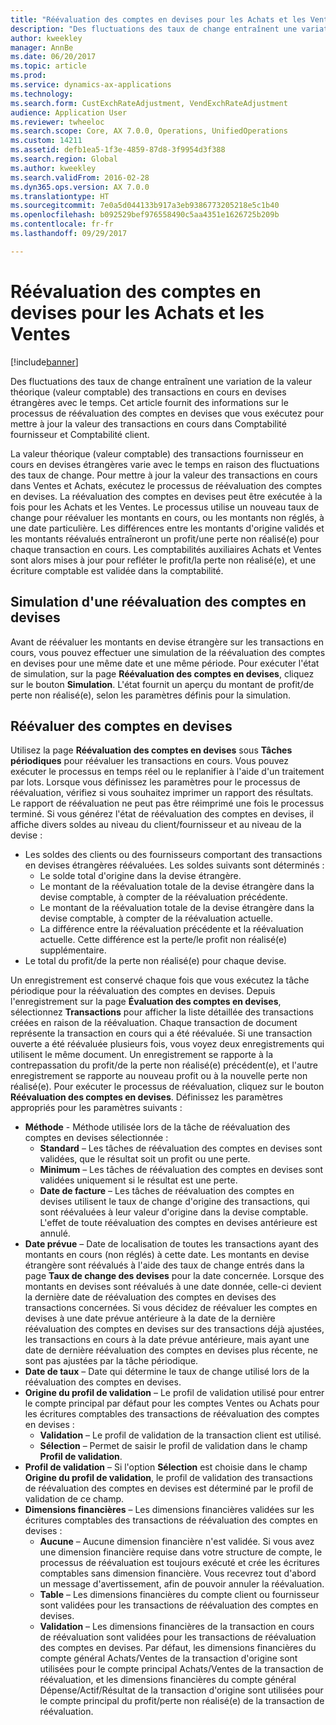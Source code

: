 ```yaml
---
title: "Réévaluation des comptes en devises pour les Achats et les Ventes"
description: "Des fluctuations des taux de change entraînent une variation de la valeur théorique (valeur comptable) des transactions en cours en devises étrangères avec le temps. Cet article fournit des informations sur le processus de réévaluation des comptes en devises que vous exécutez pour mettre à jour la valeur des transactions en cours dans Comptabilité fournisseur et Comptabilité client."
author: kweekley
manager: AnnBe
ms.date: 06/20/2017
ms.topic: article
ms.prod: 
ms.service: dynamics-ax-applications
ms.technology: 
ms.search.form: CustExchRateAdjustment, VendExchRateAdjustment
audience: Application User
ms.reviewer: twheeloc
ms.search.scope: Core, AX 7.0.0, Operations, UnifiedOperations
ms.custom: 14211
ms.assetid: defb1ea5-1f3e-4859-87d8-3f9954d3f388
ms.search.region: Global
ms.author: kweekley
ms.search.validFrom: 2016-02-28
ms.dyn365.ops.version: AX 7.0.0
ms.translationtype: HT
ms.sourcegitcommit: 7e0a5d044133b917a3eb9386773205218e5c1b40
ms.openlocfilehash: b092529bef976558490c5aa4351e1626725b209b
ms.contentlocale: fr-fr
ms.lasthandoff: 09/29/2017

---
```


# <a name="foreign-currency-revaluation-for-accounts-payable-and-accounts-receivable"></a>Réévaluation des comptes en devises pour les Achats et les Ventes

[!include[banner](../includes/banner.md)]


Des fluctuations des taux de change entraînent une variation de la valeur théorique (valeur comptable) des transactions en cours en devises étrangères avec le temps. Cet article fournit des informations sur le processus de réévaluation des comptes en devises que vous exécutez pour mettre à jour la valeur des transactions en cours dans Comptabilité fournisseur et Comptabilité client. 

La valeur théorique (valeur comptable) des transactions fournisseur en cours en devises étrangères varie avec le temps en raison des fluctuations des taux de change. Pour mettre à jour la valeur des transactions en cours dans Ventes et Achats, exécutez le processus de réévaluation des comptes en devises. La réévaluation des comptes en devises peut être exécutée à la fois pour les Achats et les Ventes. Le processus utilise un nouveau taux de change pour réévaluer les montants en cours, ou les montants non réglés, à une date particulière. Les différences entre les montants d'origine validés et les montants réévalués entraîneront un profit/une perte non réalisé(e) pour chaque transaction en cours. Les comptabilités auxiliaires Achats et Ventes sont alors mises à jour pour refléter le profit/la perte non réalisé(e), et une écriture comptable est validée dans la comptabilité.

## <a name="simulate-a-foreign-currency-revaluation"></a>Simulation d'une réévaluation des comptes en devises
Avant de réévaluer les montants en devise étrangère sur les transactions en cours, vous pouvez effectuer une simulation de la réévaluation des comptes en devises pour une même date et une même période. Pour exécuter l'état de simulation, sur la page **Réévaluation des comptes en devises**, cliquez sur le bouton **Simulation**. L'état fournit un aperçu du montant de profit/de perte non réalisé(e), selon les paramètres définis pour la simulation.

## <a name="process-a-foreign-currency-revaluation"></a>Réévaluer des comptes en devises
Utilisez la page **Réévaluation des comptes en devises** sous **Tâches périodiques** pour réévaluer les transactions en cours. Vous pouvez exécuter le processus en temps réel ou le replanifier à l'aide d'un traitement par lots. Lorsque vous définissez les paramètres pour le processus de réévaluation, vérifiez si vous souhaitez imprimer un rapport des résultats. Le rapport de réévaluation ne peut pas être réimprimé une fois le processus terminé. Si vous générez l'état de réévaluation des comptes en devises, il affiche divers soldes au niveau du client/fournisseur et au niveau de la devise :

-   Les soldes des clients ou des fournisseurs comportant des transactions en devises étrangères réévaluées. Les soldes suivants sont déterminés :
    -   Le solde total d'origine dans la devise étrangère.
    -   Le montant de la réévaluation totale de la devise étrangère dans la devise comptable, à compter de la réévaluation précédente.
    -   Le montant de la réévaluation totale de la devise étrangère dans la devise comptable, à compter de la réévaluation actuelle.
    -   La différence entre la réévaluation précédente et la réévaluation actuelle. Cette différence est la perte/le profit non réalisé(e) supplémentaire.
-   Le total du profit/de la perte non réalisé(e) pour chaque devise.

Un enregistrement est conservé chaque fois que vous exécutez la tâche périodique pour la réévaluation des comptes en devises. Depuis l'enregistrement sur la page **Évaluation des comptes en devises**, sélectionnez **Transactions** pour afficher la liste détaillée des transactions créées en raison de la réévaluation. Chaque transaction de document représente la transaction en cours qui a été réévaluée. Si une transaction ouverte a été réévaluée plusieurs fois, vous voyez deux enregistrements qui utilisent le même document. Un enregistrement se rapporte à la contrepassation du profit/de la perte non réalisé(e) précédent(e), et l'autre enregistrement se rapporte au nouveau profit ou à la nouvelle perte non réalisé(e). Pour exécuter le processus de réévaluation, cliquez sur le bouton **Réévaluation des comptes en devises**. Définissez les paramètres appropriés pour les paramètres suivants :

-   **Méthode** - Méthode utilisée lors de la tâche de réévaluation des comptes en devises sélectionnée :
    -   **Standard** – Les tâches de réévaluation des comptes en devises sont validées, que le résultat soit un profit ou une perte.
    -   **Minimum** – Les tâches de réévaluation des comptes en devises sont validées uniquement si le résultat est une perte.
    -   **Date de facture** – Les tâches de réévaluation des comptes en devises utilisent le taux de change d'origine des transactions, qui sont réévaluées à leur valeur d'origine dans la devise comptable. L'effet de toute réévaluation des comptes en devises antérieure est annulé.
-   **Date prévue** – Date de localisation de toutes les transactions ayant des montants en cours (non réglés) à cette date. Les montants en devise étrangère sont réévalués à l'aide des taux de change entrés dans la page **Taux de change des devises** pour la date concernée. Lorsque des montants en devises sont réévalués à une date donnée, celle-ci devient la dernière date de réévaluation des comptes en devises des transactions concernées. Si vous décidez de réévaluer les comptes en devises à une date prévue antérieure à la date de la dernière réévaluation des comptes en devises sur des transactions déjà ajustées, les transactions en cours à la date prévue antérieure, mais ayant une date de dernière réévaluation des comptes en devises plus récente, ne sont pas ajustées par la tâche périodique.
-   **Date de taux** – Date qui détermine le taux de change utilisé lors de la réévaluation des comptes en devises.
-   **Origine du profil de validation** – Le profil de validation utilisé pour entrer le compte principal par défaut pour les comptes Ventes ou Achats pour les écritures comptables des transactions de réévaluation des comptes en devises :
    -   **Validation** – Le profil de validation de la transaction client est utilisé.
    -   **Sélection** – Permet de saisir le profil de validation dans le champ **Profil de validation**.
-   **Profil de validation** – Si l'option **Sélection** est choisie dans le champ **Origine du profil de validation**, le profil de validation des transactions de réévaluation des comptes en devises est déterminé par le profil de validation de ce champ.
-   **Dimensions financières** – Les dimensions financières validées sur les écritures comptables des transactions de réévaluation des comptes en devises :
    -   **Aucune** – Aucune dimension financière n'est validée. Si vous avez une dimension financière requise dans votre structure de compte, le processus de réévaluation est toujours exécuté et crée les écritures comptables sans dimension financière. Vous recevrez tout d'abord un message d'avertissement, afin de pouvoir annuler la réévaluation.
    -   **Table** – Les dimensions financières du compte client ou fournisseur sont validées pour les transactions de réévaluation des comptes en devises.
    -   **Validation** – Les dimensions financières de la transaction en cours de réévaluation sont validées pour les transactions de réévaluation des comptes en devises. Par défaut, les dimensions financières du compte général Achats/Ventes de la transaction d'origine sont utilisées pour le compte principal Achats/Ventes de la transaction de réévaluation, et les dimensions financières du compte général Dépense/Actif/Résultat de la transaction d'origine sont utilisées pour le compte principal du profit/perte non réalisé(e) de la transaction de réévaluation.





